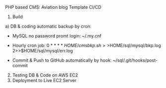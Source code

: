 PHP based CMS: Aviation blog Template CI/CD

1. Build

a) DB & coding automatic backup by cron:

- MySQL no password promt login:
~/.my.cnf

- Hourly cron job:
0 * * * * $HOME/cmsbkp.sh >>$HOME/sql/mysql/bkp.log 2>>$HOME/sql/mysql/err.log

- Commit & Push to GitHub automatically by hook:
~/sql/.git/hooks/post-commit

2. Testing DB & Code on AWS EC2
3. Deployment to Live EC2 Server 
